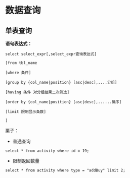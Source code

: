 # 数据查询

## 单表查询

**语句表达式：**

```
select select_expr[,select_expr查询表达式]

[from tbl_name

[where 条件]

[group by {col_name|position} [asc|desc],....分组]

[having 条件 对分组结果二次筛选]

[order by {col_name|position} [asc|desc],......排序]

[limit 限制显示条数]

]
```

栗子：

+ 普通查询

```
select * from activity where id = 19;
```

+ 限制返回数量

```
select * from activity where type = "addBuy" limit 2;
```



